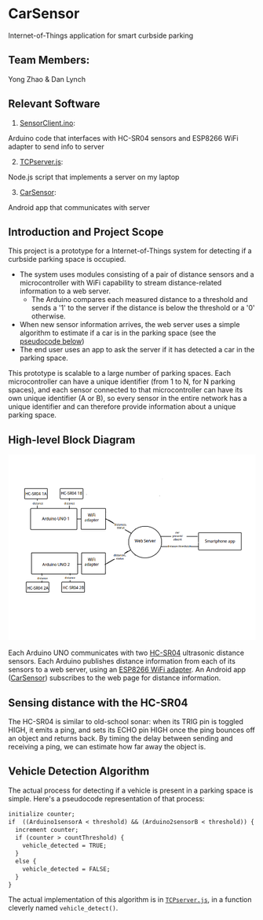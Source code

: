 # CarSensor
Internet-of-Things application for smart curbside parking

## Team Members:
Yong Zhao & Dan Lynch

## Relevant Software

1. [SensorClient.ino](/SensorClient/SensorClient.ino):

  Arduino code that interfaces with HC-SR04 sensors and ESP8266 WiFi adapter to send info to server

2. [TCPserver.js](/NodeJS/TCPserver.js):

  Node.js script that implements a server on my laptop
  
3. [CarSensor](/CarSensor):

  Android app that communicates with server

## Introduction and Project Scope
This project is a prototype for a Internet-of-Things system for detecting if a curbside parking space is occupied.
* The system uses modules consisting of a pair of distance sensors and a microcontroller with WiFi capability to stream distance-related information to a web server.
  * The Arduino compares each measured distance to a threshold and sends a '1' to the server if the distance is below the threshold or a '0' otherwise.
* When new sensor information arrives, the web server uses a simple algorithm to estimate if a car is in the parking space (see the [pseudocode below](#vehicle-detection-algorithm))
* The end user uses an app to ask the server if it has detected a car in the parking space.

This prototype is scalable to a large number of parking spaces. Each microcontroller can have a unique identifier (from 1 to N, for N parking spaces), and each sensor connected to that microcontroller can have its own unique identifier (A or B), so every sensor in the entire network has a unique identifier and can therefore provide information about a unique parking space.

## High-level Block Diagram
![block_diagram_0](/images/block_diagram_0.png)

Each Arduino UNO communicates with two [HC-SR04](https://github.com/sparkfun/HC-SR04_UltrasonicSensor) ultrasonic distance sensors. Each Arduino publishes distance information from each of its sensors  to a web server, using an [ESP8266 WiFi adapter](https://www.sparkfun.com/products/13287). An Android app ([CarSensor](/CarSensor)) subscribes to the web page for distance information.

## Sensing distance with the HC-SR04
The HC-SR04 is similar to old-school sonar: when its TRIG pin is toggled HIGH, it emits a ping, and sets its ECHO pin HIGH once the ping bounces off an object and returns back. By timing the delay between sending and receiving a ping, we can estimate how far away the object is.

## Vehicle Detection Algorithm
The actual process for detecting if a vehicle is present in a parking space is simple. Here's a pseudocode representation of that process:

```
initialize counter;
if  ((Arduino1sensorA < threshold) && (Arduino2sensorB < threshold)) {
  increment counter;
  if (counter > countThreshold) {
    vehicle_detected = TRUE;
  }
  else {
    vehicle_detected = FALSE;
  }
}
```
The actual implementation of this algorithm is in [`TCPserver.js`](/NodeJS/TCPserver.js), in a function cleverly named `vehicle_detect()`.
